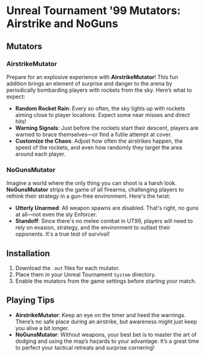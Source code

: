 # Unreal Tournament '99 Mutators: Airstrike and NoGuns

## Mutators

### AirstrikeMutator

Prepare for an explosive experience with **AirstrikeMutator**! This fun addition brings an element of surprise and danger to the arena by periodically bombarding players with rockets from the sky. Here’s what to expect:

- **Random Rocket Rain**: Every so often, the sky lights up with rockets aiming close to player locations. Expect some near misses and direct hits!
- **Warning Signals**: Just before the rockets start their descent, players are warned to brace themselves—or find a futile attempt at cover.
- **Customize the Chaos**: Adjust how often the airstrikes happen, the speed of the rockets, and even how randomly they target the area around each player.

### NoGunsMutator

Imagine a world where the only thing you can shoot is a harsh look. **NoGunsMutator** strips the game of all firearms, challenging players to rethink their strategy in a gun-free environment. Here's the twist:

- **Utterly Unarmed**: All weapon spawns are disabled. That's right, no guns at all—not even the sly Enforcer.
- **Standoff**: Since there's no melee combat in UT99, players will need to rely on evasion, strategy, and the environment to outlast their opponents. It's a true test of survival!

## Installation

1. Download the `.mut` files for each mutator.
2. Place them in your Unreal Tournament `System` directory.
3. Enable the mutators from the game settings before starting your match.

## Playing Tips

- **AirstrikeMutator**: Keep an eye on the timer and heed the warnings. There’s no safe place during an airstrike, but awareness might just keep you alive a bit longer.
- **NoGunsMutator**: Without weapons, your best bet is to master the art of dodging and using the map’s hazards to your advantage. It’s a great time to perfect your tactical retreats and surprise cornering!